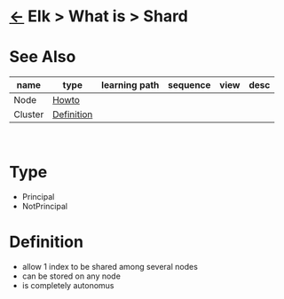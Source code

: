 <head><link rel="stylesheet" href="../../../md.css"/><script src="../../../md.js"></script></head>

[//]: #(Reference)
[Repo_Readme]:      ../list/object_list.md
[Node_Howto]:       ../howto/
[Cluster_Whatis]:   ../whatis/cluster_whatis.md

# [&larr;][Repo_Readme] Elk > What is > Shard
# See Also 
|name|type|learning path|sequence|view|desc|
|-|-|-|-|-|-|
|Node|[Howto][Node_Howto]|
|Cluster|[Definition][Cluster_Whatis]|
<br>



# Type
- Principal
- NotPrincipal

# Definition
- allow 1 index to be shared among several nodes
- can be stored on any node
- is completely autonomus